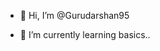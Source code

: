 - 👋 Hi, I’m @Gurudarshan95

- 🌱 I’m currently learning basics..


<!---
Gurudarshan95/Gurudarshan95 is a ✨ special ✨ repository because its `README.md` (this file) appears on your GitHub profile.
You can click the Preview link to take a look at your changes.
--->
